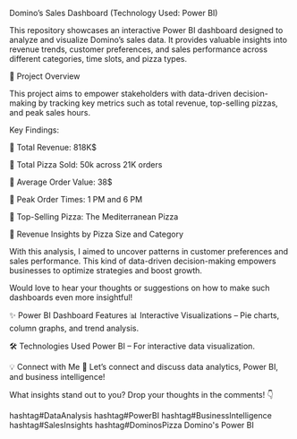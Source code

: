 Domino’s Sales Dashboard (Technology Used: Power BI)

This repository showcases an interactive Power BI dashboard designed to analyze and visualize Domino’s sales data. It provides valuable insights into revenue trends, customer preferences, and sales performance across different categories, time slots, and pizza types.

📌 Project Overview

This project aims to empower stakeholders with data-driven decision-making by tracking key metrics such as total revenue, top-selling pizzas, and peak sales hours.


Key Findings:

📌 Total Revenue: 818K$

📌 Total Pizza Sold: 50k across 21K orders

📌 Average Order Value: 38$

📌 Peak Order Times: 1 PM and 6 PM

📌 Top-Selling Pizza: The Mediterranean Pizza

📌 Revenue Insights by Pizza Size and Category

With this analysis, I aimed to uncover patterns in customer preferences and sales performance. This kind of data-driven decision-making empowers businesses to optimize strategies and boost growth.

Would love to hear your thoughts or suggestions on how to make such dashboards even more insightful!

✨ Power BI Dashboard Features
📊 Interactive Visualizations – Pie charts, column graphs, and trend analysis.

🛠️ Technologies Used
Power BI – For interactive data visualization.

💡 Connect with Me
🚀 Let’s connect and discuss data analytics, Power BI, and business intelligence!

What insights stand out to you? Drop your thoughts in the comments! 👇 

hashtag#DataAnalysis hashtag#PowerBI hashtag#BusinessIntelligence hashtag#SalesInsights hashtag#DominosPizza Domino's Power BI
